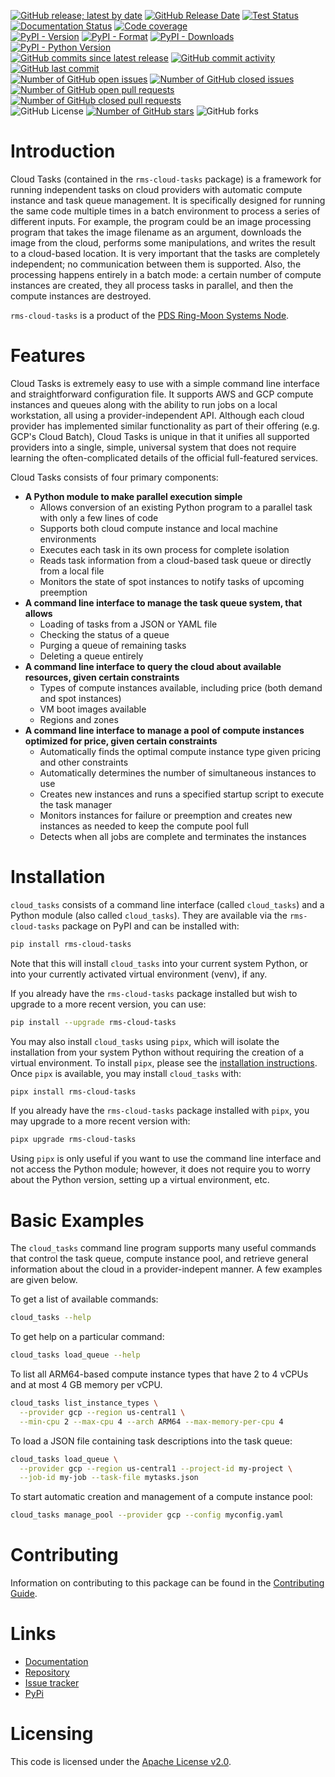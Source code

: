 [![GitHub release; latest by date](https://img.shields.io/github/v/release/SETI/rms-cloud-tasks)](https://github.com/SETI/rms-cloud-tasks/releases)
[![GitHub Release Date](https://img.shields.io/github/release-date/SETI/rms-cloud-tasks)](https://github.com/SETI/rms-cloud-tasks/releases)
[![Test Status](https://img.shields.io/github/actions/workflow/status/SETI/rms-cloud-tasks/run-tests.yml?branch=main)](https://github.com/SETI/rms-cloud-tasks/actions)
[![Documentation Status](https://readthedocs.org/projects/rms-cloud-tasks/badge/?version=latest)](https://rms-cloud-tasks.readthedocs.io/en/latest/?badge=latest)
[![Code coverage](https://img.shields.io/codecov/c/github/SETI/rms-cloud-tasks/main?logo=codecov)](https://codecov.io/gh/SETI/rms-cloud-tasks)
<br />
[![PyPI - Version](https://img.shields.io/pypi/v/rms-cloud-tasks)](https://pypi.org/project/rms-cloud-tasks)
[![PyPI - Format](https://img.shields.io/pypi/format/rms-cloud-tasks)](https://pypi.org/project/rms-cloud-tasks)
[![PyPI - Downloads](https://img.shields.io/pypi/dm/rms-cloud-tasks)](https://pypi.org/project/rms-cloud-tasks)
[![PyPI - Python Version](https://img.shields.io/pypi/pyversions/rms-cloud-tasks)](https://pypi.org/project/rms-cloud-tasks)
<br />
[![GitHub commits since latest release](https://img.shields.io/github/commits-since/SETI/rms-cloud-tasks/latest)](https://github.com/SETI/rms-cloud-tasks/commits/main/)
[![GitHub commit activity](https://img.shields.io/github/commit-activity/m/SETI/rms-cloud-tasks)](https://github.com/SETI/rms-cloud-tasks/commits/main/)
[![GitHub last commit](https://img.shields.io/github/last-commit/SETI/rms-cloud-tasks)](https://github.com/SETI/rms-cloud-tasks/commits/main/)
<br />
[![Number of GitHub open issues](https://img.shields.io/github/issues-raw/SETI/rms-cloud-tasks)](https://github.com/SETI/rms-cloud-tasks/issues)
[![Number of GitHub closed issues](https://img.shields.io/github/issues-closed-raw/SETI/rms-cloud-tasks)](https://github.com/SETI/rms-cloud-tasks/issues)
[![Number of GitHub open pull requests](https://img.shields.io/github/issues-pr-raw/SETI/rms-cloud-tasks)](https://github.com/SETI/rms-cloud-tasks/pulls)
[![Number of GitHub closed pull requests](https://img.shields.io/github/issues-pr-closed-raw/SETI/rms-cloud-tasks)](https://github.com/SETI/rms-cloud-tasks/pulls)
<br />
![GitHub License](https://img.shields.io/github/license/SETI/rms-cloud-tasks)
[![Number of GitHub stars](https://img.shields.io/github/stars/SETI/rms-cloud-tasks)](https://github.com/SETI/rms-cloud-tasks/stargazers)
![GitHub forks](https://img.shields.io/github/forks/SETI/rms-cloud-tasks)

# Introduction

Cloud Tasks (contained in the `rms-cloud-tasks` package) is a framework for running
independent tasks on cloud providers with automatic compute instance and task queue
management. It is specifically designed for running the same code multiple times in a
batch environment to process a series of different inputs. For example, the program could
be an image processing program that takes the image filename as an argument, downloads the
image from the cloud, performs some manipulations, and writes the result to a cloud-based
location. It is very important that the tasks are completely independent; no communication
between them is supported. Also, the processing happens entirely in a batch mode: a
certain number of compute instances are created, they all process tasks in parallel, and
then the compute instances are destroyed.

`rms-cloud-tasks` is a product of the [PDS Ring-Moon Systems Node](https://pds-rings.seti.org).

# Features

Cloud Tasks is extremely easy to use with a simple command line interface and
straightforward configuration file. It supports AWS and GCP compute instances and queues
along with the ability to run jobs on a local workstation, all using a
provider-independent API. Although each cloud provider has implemented similar
functionality as part of their offering (e.g. GCP's Cloud Batch), Cloud Tasks is unique in
that it unifies all supported providers into a single, simple, universal system that does
not require learning the often-complicated details of the official full-featured services.

Cloud Tasks consists of four primary components:

- **A Python module to make parallel execution simple**
  - Allows conversion of an existing Python program to a parallel task with only a few lines
    of code
  - Supports both cloud compute instance and local machine environments
  - Executes each task in its own process for complete isolation
  - Reads task information from a cloud-based task queue or directly from a local file
  - Monitors the state of spot instances to notify tasks of upcoming preemption
- **A command line interface to manage the task queue system, that allows**
  - Loading of tasks from a JSON or YAML file
  - Checking the status of a queue
  - Purging a queue of remaining tasks
  - Deleting a queue entirely
- **A command line interface to query the cloud about available resources, given certain
  constraints**
  - Types of compute instances available, including price (both demand and spot instances)
  - VM boot images available
  - Regions and zones
- **A command line interface to manage a pool of compute instances optimized for price,
  given certain constraints**
  - Automatically finds the optimal compute instance type given pricing and other constraints
  - Automatically determines the number of simultaneous instances to use
  - Creates new instances and runs a specified startup script to execute the task manager
  - Monitors instances for failure or preemption and creates new instances as needed to keep
    the compute pool full
  - Detects when all jobs are complete and terminates the instances

# Installation

`cloud_tasks` consists of a command line interface (called `cloud_tasks`) and a Python
module (also called `cloud_tasks`). They are available via the `rms-cloud-tasks` package
on PyPI and can be installed with:

```sh
pip install rms-cloud-tasks
```

Note that this will install `cloud_tasks` into your current system Python, or into your
currently activated virtual environment (venv), if any.

If you already have the `rms-cloud-tasks` package installed but wish to upgrade to a
more recent version, you can use:

```sh
pip install --upgrade rms-cloud-tasks
```

You may also install `cloud_tasks` using `pipx`, which will isolate the installation from
your system Python without requiring the creation of a virtual environment. To install
`pipx`, please see the [installation
instructions](https://pipx.pypa.io/stable/installation/). Once `pipx` is available, you
may install `cloud_tasks` with:

```sh
pipx install rms-cloud-tasks
```

If you already have the `rms-cloud-tasks` package installed with `pipx`, you may
upgrade to a more recent version with:

```sh
pipx upgrade rms-cloud-tasks
```

Using `pipx` is only useful if you want to use the command line interface and not access
the Python module; however, it does not require you to worry about the Python version,
setting up a virtual environment, etc.

# Basic Examples

The `cloud_tasks` command line program supports many useful commands that control the task
queue, compute instance pool, and retrieve general information about the cloud in a
provider-indepent manner. A few examples are given below.

To get a list of available commands:

```bash
cloud_tasks --help
```

To get help on a particular command:

```bash
cloud_tasks load_queue --help
```

To list all ARM64-based compute instance types that have 2 to 4 vCPUs and at most 4 GB
memory per vCPU.

```bash
cloud_tasks list_instance_types \
  --provider gcp --region us-central1 \
  --min-cpu 2 --max-cpu 4 --arch ARM64 --max-memory-per-cpu 4
```

To load a JSON file containing task descriptions into the task queue:

```bash
cloud_tasks load_queue \
  --provider gcp --region us-central1 --project-id my-project \
  --job-id my-job --task-file mytasks.json
```

To start automatic creation and management of a compute instance pool:

```bash
cloud_tasks manage_pool --provider gcp --config myconfig.yaml
```

# Contributing

Information on contributing to this package can be found in the
[Contributing Guide](https://github.com/SETI/rms-cloud-tasks/blob/main/CONTRIBUTING.md).

# Links

- [Documentation](https://rms-cloud-tasks.readthedocs.io)
- [Repository](https://github.com/SETI/rms-cloud-tasks)
- [Issue tracker](https://github.com/SETI/rms-cloud-tasks/issues)
- [PyPi](https://pypi.org/project/rms-cloud-tasks)

# Licensing

This code is licensed under the [Apache License v2.0](https://github.com/SETI/rms-cloud-tasks/blob/main/LICENSE).
